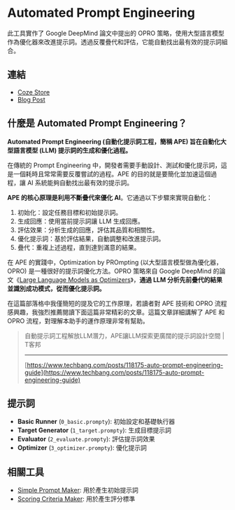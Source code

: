 # Automated Prompt Engineering

此工具實作了 Google DeepMind 論文中提出的 OPRO 策略，使用大型語言模型作為優化器來改進提示詞。透過反覆疊代和評估，它能自動找出最有效的提示詞組合。

## 連結

- [Coze Store](https://www.coze.com/s/Zs8DgSDKN/)
- [Blog Post](https://琳.tw/AI/automated-prompt-engineering/)

## 什麼是 Automated Prompt Engineering？

**Automated Prompt Engineering (自動化提示詞工程，簡稱 APE) 旨在自動化大型語言模型 (LLM) 提示詞的生成和優化過程。**

在傳統的 Prompt Engineering 中，開發者需要手動設計、測試和優化提示詞，這是一個耗時且常常需要反覆嘗試的過程。APE 的目的就是要簡化並加速這個過程，讓 AI 系統能夠自動找出最有效的提示詞。

**APE 的核心原理是利用不斷疊代來優化 AI**。它通過以下步驟來實現自動化：

1. 初始化：設定任務目標和初始提示詞。
2. 生成回應：使用當前提示詞讓 LLM 生成回應。
3. 評估效果：分析生成的回應，評估其品質和相關性。
4. 優化提示詞：基於評估結果，自動調整和改進提示詞。
5. 疊代：重複上述過程，直到達到滿意的結果。

在 APE 的實踐中，Optimization by PROmpting (以大型語言模型做為優化器，OPRO) 是一種很好的提示詞優化方法。OPRO 策略來自 Google DeepMind 的論文《[Large Language Models as Optimizers](https://arxiv.org/pdf/2309.03409)》，**通過 LLM 分析先前疊代的結果並識別成功模式，從而優化提示詞。**

在這篇部落格中我僅簡短的提及它的工作原理，若讀者對 APE 技術和 OPRO 流程感興趣，我強烈推薦閱讀下面這篇非常精彩的文章。這篇文章詳細講解了 APE 和 OPRO 流程，對理解本助手的運作原理非常有幫助。

> 自動提示詞工程解放LLM潛力，APE讓LLM探索更廣闊的提示詞設計空間 | T客邦
>
> ---
> [https://www.techbang.com/posts/118175-auto-prompt-engineering-guide](https://www.techbang.com/posts/118175-auto-prompt-engineering-guide)

## 提示詞

- **Basic Runner** (`0_basic.prompty`): 初始設定和基礎執行器
- **Target Generator** (`1_target.prompty`): 生成目標提示詞
- **Evaluator** (`2_evaluate.prompty`): 評估提示詞效果
- **Optimizer** (`3_optimizer.prompty`): 優化提示詞

## 相關工具

- [Simple Prompt Maker](simple-prompt-maker/): 用於產生初始提示詞
- [Scoring Criteria Maker](scoring-criteria-maker/): 用於產生評分標準
